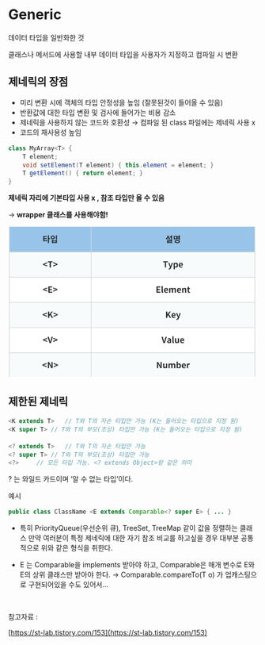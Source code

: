 # Generic


데이터 타입을 일반화한 것 

클래스나 메서드에 사용할 내부 데이터 타입을 사용자가 지정하고 컴파일 시  변환

## 제네릭의 장점

- 미리 변환 시에 객체의 타입 안정성을 높임 (잘못된것이 들어올 수 있음)
- 반환값에 대한 타입 변환 및 검사에 들어가는 비용 감소
- 제네릭을 사용하지 않는 코드와 호환성 → 컴파일 된 class 파일에는 제네릭 사용 x
- 코드의 재사용성 높임

```java
class MyArray<T> {
    T element;
    void setElement(T element) { this.element = element; }
    T getElement() { return element; }
}
```

**제네릭 자리에 기본타입 사용 x , 참조 타입만 올 수 있음**

→ **wrapper 클래스를 사용해야함!**

![generic type](https://raw.githubusercontent.com/dyparkkk/TIL/main/img/generic_type.png)

## 제한된 제네릭

```java
<K extends T>	// T와 T의 자손 타입만 가능 (K는 들어오는 타입으로 지정 됨)
<K super T>	// T와 T의 부모(조상) 타입만 가능 (K는 들어오는 타입으로 지정 됨)
 
<? extends T>	// T와 T의 자손 타입만 가능
<? super T>	// T와 T의 부모(조상) 타입만 가능
<?>		// 모든 타입 가능. <? extends Object>랑 같은 의미
```

? 는 와일드 카드이며 ‘알 수 없는 타입’이다. 

예시

```java
public class ClassName <E extends Comparable<? super E> { ... }
```

- 특히 PriorityQueue(우선순위 큐), TreeSet, TreeMap 같이 값을 정렬하는 클래스 만약 여러분이 특정 제네릭에 대한 자기 참조 비교를 하고싶을 경우 대부분 공통적으로 위와 같은 형식을 취한다.

- E 는 Comparable을 implements 받아야 하고, Comparable은 매개 변수로 E와 E의 상위 클래스만 받아야 한다.
    → Comparable.compareTo(T o) 가 업캐스팅으로 구현되어있을 수도 있어서... 

<br>

참고자료 :

[https://st-lab.tistory.com/153](https://st-lab.tistory.com/153)
